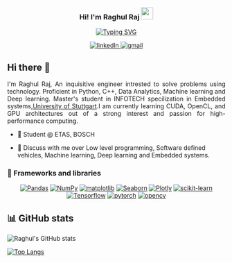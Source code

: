 
<h3 align="center">
  Hi! I'm Raghul Raj
  <img src="https://media.giphy.com/media/hvRJCLFzcasrR4ia7z/giphy.gif" width="28">
</h3>

<!-- Typing SVG by DenverCoder1 - https://github.com/DenverCoder1/readme-typing-svg -->
<div align="center">
<a href="https://git.io/typing-svg"><img align="center" src="https://readme-typing-svg.demolab.com?font=Fira+Code&duration=1500&pause=500&center=true&vCenter=true&multiline=true&random=false&width=435&height=75&lines=Master's+Student%2C+Embedded+Systems;INFOTECH" alt="Typing SVG" /></a>
</div>

<p align="center">
<a href="https://www.linkedin.com/in/raghulraj2305/">
<img alt='linkedln', src="https://img.shields.io/badge/LinkedIn-0077B5?&logo=linkedin&logoColor=white">
<a href="mailto: rahulraj.2305@gmail.com">
<img alt='gmail', src="https://img.shields.io/badge/Gmail-D14836?&logo=gmail&logoColor=white">
</a>
</p>

## Hi there 👋
<p style="text-align:justify">
I'm Raghul Raj, An inquisitive engineer intrested to solve problems using technology. Proficient in Python, C++, Data Analytics, Machine learning and Deep learning. Master's student in INFOTECH specilization in Embedded systems,<a href='https://www.uni-stuttgart.de/en/study/study-programs/Information-Technology-INFOTECH-M.Sc./'>University of Stuttgart</a>.I am currently learning CUDA, OpenCL, and GPU architectures out of a strong interest and passion for high-performance computing.
</p>

- 💼 Student @ ETAS, BOSCH
  
- 💬 Discuss with me over Low level programming, Software defined vehicles, Machine learning, Deep learning and Embedded systems.

### 🧰 Frameworks and libraries
<p align="center">
<a href="#"><img alt="Pandas" src="https://img.shields.io/badge/Pandas-150458.svg?logo=pandas&logoColor=white"></a>
<a href="#"><img alt="NumPy" src="https://img.shields.io/badge/Numpy-013243.svg?logo=numpy&logoColor=white"></a>
<a href="#"><img alt="matplotlib" src="https://img.shields.io/badge/-Matplotlib-7952B3.svg?logo=matplotlib&logoColor=white"></a>
<a href="#"><img alt="Seaborn" src="https://img.shields.io/badge/Seaborn-D00000.svg?logo=Seaborn&logoColor=white"></a>
<a href="#"><img alt="Plotly" src="https://img.shields.io/badge/Plotly-3F4F75.svg?logo=Plotly&logoColor=white"></a>
<a href="#"><img alt="scikit-learn" src="https://img.shields.io/badge/Scikit-learn-F7931E.svg?logo=scikit-learn&logoColor=white"></a>
<a href="#"><img alt="Tensorflow" src= "https://img.shields.io/badge/TensorFlow-%23FF6F00.svg?&logo=TensorFlow&logoColor=white"></a>
<a href="#"><img alt="pytorch" src= "https://img.shields.io/badge/PyTorch-%23EE4C2C.svg?&logo=PyTorch&logoColor=white"></a>
<a href="#"><img alt="opencv" src= "https://img.shields.io/badge/opencv-%23white.svg?&logo=opencv&logoColor=white"></a>
</p>


## 📊 GitHub stats
![Raghul's GitHub stats](https://github-readme-stats-sigma-five.vercel.app/api?username=raghulrajn&show_icons=true&count_private=false)

[![Top Langs](https://github-readme-stats-sigma-five.vercel.app/api/top-langs/?username=raghulrajn&hide=jupyter%20notebook)](https://github.com/anuraghazra/github-readme-stats)
